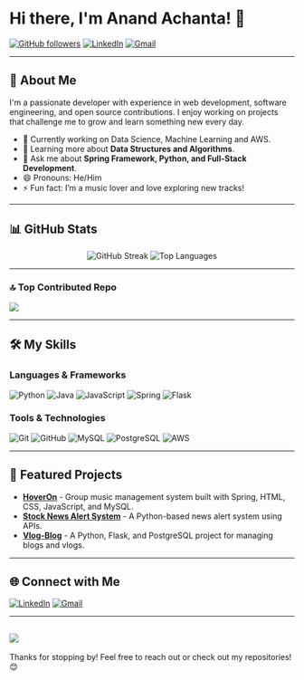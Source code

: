 # Hi there, I'm Anand Achanta! 👋

[![GitHub followers](https://img.shields.io/github/followers/anandachanta19?label=Follow&style=social)](https://github.com/anandachanta19)
[![LinkedIn](https://img.shields.io/badge/LinkedIn-Anand%20Achanta-blue?style=flat&logo=linkedin)](https://www.linkedin.com/in/anandachanta19/)
[![Gmail](https://img.shields.io/badge/Gmail-anandachanta19@gmail.com-red?style=flat&logo=gmail)](mailto:anandachanta19@gmail.com)

---

## 🚀 About Me

I'm a passionate developer with experience in web development, software engineering, and open source contributions. I enjoy working on projects that challenge me to grow and learn something new every day.

- 🔭 Currently working on Data Science, Machine Learning and AWS.
- 🌱 Learning more about **Data Structures and Algorithms**.
- 💬 Ask me about **Spring Framework, Python, and Full-Stack Development**.
- 😄 Pronouns: He/Him
- ⚡ Fun fact: I’m a music lover and love exploring new tracks!

---

## 📊 GitHub Stats

<div align="center">
  <img src="https://github-readme-streak-stats.herokuapp.com?user=anandachanta19&theme=radical&hide_border=false" alt="GitHub Streak" />
  <img src="https://github-readme-stats.vercel.app/api/top-langs/?username=anandachanta19&layout=compact&theme=radical&hide=html,css" alt="Top Languages" />
</div>

---

### 🔝 Top Contributed Repo
![](https://github-contributor-stats.vercel.app/api?username=anandachanta19&limit=5&theme=dark&combine_all_yearly_contributions=true)

---

## 🛠️ My Skills

### Languages & Frameworks

![Python](https://img.shields.io/badge/Python-3670A0?style=for-the-badge&logo=python&logoColor=ffdd54)
![Java](https://img.shields.io/badge/Java-ED8B00?style=for-the-badge&logo=java&logoColor=white)
![JavaScript](https://img.shields.io/badge/JavaScript-323330?style=for-the-badge&logo=javascript&logoColor=F7DF1E)
![Spring](https://img.shields.io/badge/Spring-6DB33F?style=for-the-badge&logo=spring&logoColor=white)
![Flask](https://img.shields.io/badge/Flask-000000?style=for-the-badge&logo=flask&logoColor=white)

### Tools & Technologies

![Git](https://img.shields.io/badge/Git-F05032?style=for-the-badge&logo=git&logoColor=white)
![GitHub](https://img.shields.io/badge/GitHub-181717?style=for-the-badge&logo=github&logoColor=white)
![MySQL](https://img.shields.io/badge/MySQL-005C84?style=for-the-badge&logo=mysql&logoColor=white)
![PostgreSQL](https://img.shields.io/badge/PostgreSQL-316192?style=for-the-badge&logo=postgresql&logoColor=white)
![AWS](https://img.shields.io/badge/AWS-FF9900?style=for-the-badge&logo=amazon-aws&logoColor=white)

---

## 🌟 Featured Projects

- [**HoverOn**](https://github.com/anandachanta19/HoverOn) - Group music management system built with Spring, HTML, CSS, JavaScript, and MySQL.
- [**Stock News Alert System**](https://github.com/anandachanta19/Stock-News-Alert-System) - A Python-based news alert system using APIs.
- [**Vlog-Blog**](https://github.com/anandachanta19/Vlog-Blog) - A Python, Flask, and PostgreSQL project for managing blogs and vlogs.

---

## 🌐 Connect with Me

[![LinkedIn](https://img.shields.io/badge/LinkedIn-Anand%20A%20Chanta-blue?style=flat&logo=linkedin)](https://www.linkedin.com/in/anandachanta19/)
[![Gmail](https://img.shields.io/badge/Gmail-anandachanta19@gmail.com-red?style=flat&logo=gmail)](mailto:anandachanta19@gmail.com)

---
[![](https://visitcount.itsvg.in/api?id=manichandra3&icon=0&color=0)](https://visitcount.itsvg.in)
---

Thanks for stopping by! Feel free to reach out or check out my repositories! 😊
